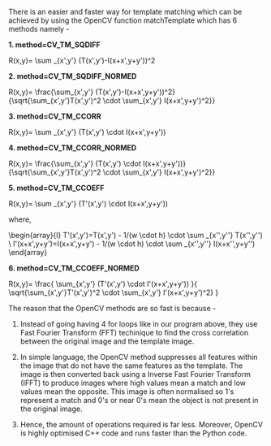 There is an easier and faster way for template matching which can be achieved by using the OpenCV function matchTemplate which has 
6 methods namely - 

**1. method=CV_TM_SQDIFF**

R(x,y)= \sum _{x',y'} (T(x',y')-I(x+x',y+y'))^2

**2. method=CV_TM_SQDIFF_NORMED**

R(x,y)= \frac{\sum_{x',y'} (T(x',y')-I(x+x',y+y'))^2}{\sqrt{\sum_{x',y'}T(x',y')^2 \cdot \sum_{x',y'} I(x+x',y+y')^2}}

**3. method=CV_TM_CCORR**

R(x,y)= \sum _{x',y'} (T(x',y')  \cdot I(x+x',y+y'))

**4. method=CV_TM_CCORR_NORMED**

R(x,y)= \frac{\sum_{x',y'} (T(x',y') \cdot I(x+x',y+y'))}{\sqrt{\sum_{x',y'}T(x',y')^2 \cdot \sum_{x',y'} I(x+x',y+y')^2}}

**5. method=CV_TM_CCOEFF**

R(x,y)= \sum _{x',y'} (T'(x',y')  \cdot I(x+x',y+y'))

where,

\begin{array}{l} T'(x',y')=T(x',y') - 1/(w  \cdot h)  \cdot \sum _{x'',y''} T(x'',y'') \\ I'(x+x',y+y')=I(x+x',y+y') - 
1/(w  \cdot h)  \cdot \sum _{x'',y''} I(x+x'',y+y'') \end{array}

**6. method=CV_TM_CCOEFF_NORMED**

R(x,y)= \frac{ \sum_{x',y'} (T'(x',y') \cdot I'(x+x',y+y')) }{ \sqrt{\sum_{x',y'}T'(x',y')^2 \cdot \sum_{x',y'} I'(x+x',y+y')^2} }

The reason that the OpenCV methods are so fast is because -

1. Instead of going having 4 for loops like in our program above, they use Fast Fourier Transform (FFT) techinique to find the cross 
correlation between the original image and the template image.

2. In simple language, the OpenCV method suppresses all features within the image that do not have the same features as the template. 
The image is then converted back using a Inverse Fast Fourier Transform (IFFT) to produce images where high values mean a match and 
low values mean the opposite. This image is often normalised so 1's represent a match and 0's or near 0's mean the object is not
present in the original image.

3. Hence, the amount of operations required is far less. Moreover, OpenCV is highly optimised C++ code and runs faster than the Python
code.
